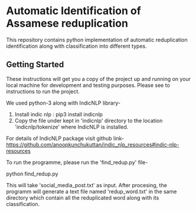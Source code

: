 # Automatic Identification of Assamese reduplication

This repository contains python implementation of automatic reduplication identification along with classification into different types.

## Getting Started

These instructions will get you a copy of the project up and running on your local machine for development and testing purposes. Please see to instructions to run the project.



We used python-3 along with IndicNLP library-

1) Install indic nlp : pip3 install indicnlp 
2) Copy the file under kept in 'indicnlp' directory to the location 'indicnlp/tokenize' where IndicNLP is installed.

For details of IndicNLP package visit github link- https://github.com/anoopkunchukuttan/indic_nlp_resources#indic-nlp-resources

To run the programme, please run the 'find_redup.py' file-

python find_redup.py 

This will take 'social_media_post.txt' as input. After procesing, the programm will generate a text file named 'redup_word.txt' in the same directory which contain all the reduplicated word along with its classification.
